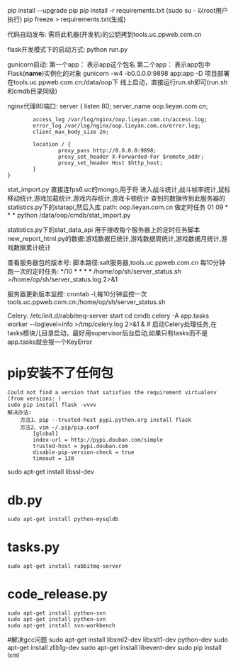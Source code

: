pip install --upgrade pip
pip install -r requirements.txt (sudo su - 以root用户执行)
pip freeze > requirements.txt(生成)

代码自动发布: 需将此机器(开发机)的公钥拷到tools.uc.ppweb.com.cn

flask开发模式下的启动方式:
    python run.py

gunicorn启动:
    第一个app： 表示app这个包名
    第二个app： 表示app包中 Flask(__name__)实例化的对象
    gunicorn -w4 -b0.0.0.0:9898 app:app -D
    项目部署在tools.uc.ppweb.com.cn:/data/oop下
    线上启动，直接运行run.sh即可(run.sh和cmdb目录同级)

nginx代理80端口:
    server {
            listen 80;
            server_name oop.lieyan.com.cn;

            access_log /var/log/nginx/oop.lieyan.com.cn/access.log;
            error_log /var/log/nginx/oop.lieyan.com.cn/error.log;
            client_max_body_size 2m;

            location / {
                    proxy_pass http://0.0.0.0:9898;
                    proxy_set_header X-Forwarded-For $remote_addr;
                    proxy_set_header Host $http_host;
            }
    }

stat_import.py 直接连fps6.uc的mongo,用于将 进入战斗统计,战斗帧率统计,鼠标移动统计,游戏加载统计,游戏内存统计,游戏卡顿统计 查到的数据传到此服务器的 statistics.py下的statapi,然后入库
path: oop.lieyan.com.cn 做定时任务 01 09 * * * python /data/oop/cmdb/stat_import.py


statistics.py下的stat_data_api 用于接收每个服务器上的定时任务脚本 new_report_html.py的数据:游戏数据日统计,游戏数据周统计,游戏数据月统计,游戏数据累计统计

查看服务器包的版本号:
    脚本路径:salt服务器,tools.uc.ppweb.com.cn
    每10分钟跑一次的定时任务: */10 * * * * /home/op/sh/server_status.sh >/home/op/sh/server_status.log 2>&1

服务器更新版本监控:
    crontab -l,每10分钟监控一次
    tools.uc.ppweb.com.cn:/home/op/sh/server_status.sh


Celery:
    /etc/init.d/rabbitmq-server start
    cd cmdb
    celery -A app.tasks worker --loglevel=info >/tmp/celery.log 2>&1 &  # 启动Celery处理任务,在tasks模块儿目录启动，最好用supervisor后台启动,如果只有tasks而不是app.tasks就会报一个KeyError

# pip安装不了任何包
    Could not find a version that satisfies the requirement virtualenv (from versions: )
    sudo pip install flask -vvvv
    解决办法:
        方法1、pip --trusted-host pypi.python.org install flask
        方法2、vim ~/.pip/pip.conf
            [global]
            index-url = http://pypi.douban.com/simple
            trusted-host = pypi.douban.com
            disable-pip-version-check = true
            timeout = 120

sudo apt-get install libssl-dev

# db.py
    sudo apt-get install python-mysqldb

# tasks.py
    sudo apt-get install rabbitmq-server

# code_release.py
    sudo apt-get install python-svn
    sudo apt-get install python-svn
    sudo apt-get install svn-workbench

#解决gcc问题
    sudo apt-get install libxml2-dev libxslt1-dev python-dev
    sudo apt-get install zlib1g-dev
    sudo apt-get install libevent-dev
    sudo pip install lxml